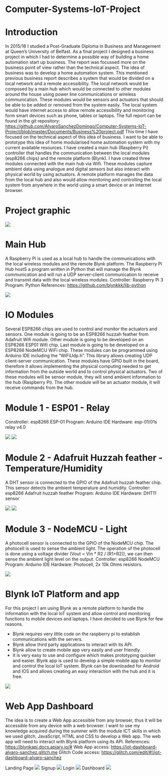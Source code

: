 # Computer-Systems-IoT-Project

# Introduction
In 2015/16 I studied a Post-Graduate Diploma in Business and Management at Queen’s University of Belfast. As a final project I designed a business project in which I had to determine a possible way of building a home automation start up business. The report was focussed more on the business point of view rather than the technical aspect. The idea of business was to develop a home automation system. This mentioned previous business report describes a system that would be divided on a local network and a remote accessibility. The local network would be composed by a main hub which would be connected to other modules around the house using power line communications or wireless communication. These modules would be sensors and actuators that should be able to be added or removed from the system easily. The local system would have internet access to allow remote accessibility and monitoring form smart devices such as phone, tables or laptops. The full report can be found in the git repository: 
https://github.com/AlvaroSanchezDomingo/Computer-Systems-IoT-Project/blob/master/Documents/Business%20project.pdf
This time I have focused on the technical aspect of this idea of business. I want to be able to prototype this idea of home modularised home automation system with my current available resources. I have created a main hub (Raspberry Pi) controller that handles the communication between the local modules (esp8266 chips) and the remote platform (Blynk). I have created three modules connected with the main hub via Wifi. These modules capture ambient data using analogue and digital sensors but also interact with physical world by using actuators. A remote platform manages the data from the local hub and also would allow monitoring and controlling the local system from anywhere in the world using a smart device or an internet browser.

# Project graphic

<img src="https://github.com/AlvaroSanchezDomingo/Computer-Systems-IoT-Project/blob/master/Documents/Images/project%20graphic.PNG">

# Main Hub
A Raspberry Pi is used as a local hub to handle the communications with the local wireless modules and the remote Blynk platform. The Raspberry Pi Hub hostS a program written in Python that will manage the Blynk communication and will run a UDP server-client communication to receive and transmit data with the local wireless modules.
Controller: Raspberry Pi 3
Program: Python
References: https://github.com/blynkkk/lib-python

<img src="https://github.com/AlvaroSanchezDomingo/Computer-Systems-IoT-Project/blob/master/Documents/Images/python%20terminal.PNG">

# IO Modules
Several ESP8266 chips are used to control and monitor the actuators and sensors. One module is going to be an ESP8266 huzzah feather from Adafruit Wifi module. Other module is going to be developed on an ESP8266 ESP01 Wifi chip. Last module is going to be developed on a ESP8266 NodeMCU WiFi chip. These modules can be programmed using Arduino IDE including the “WiFiUdp.h”. This library allows creating UDP client-server communication. These modules have GPIO built in the board, therefore it allows implementing the physical computing needed to get information from the outside world and to control physical actuators. Two of these modules will be sensor module, they will send ambient information to the hub (Raspberry Pi). The other module will be an actuator module, it will receive commands from the hub.

# Module 1 - ESP01 - Relay
Constroller: esp8266 ESP-01
Program: Arduino IDE
Hardware: esp-01/01s relay v4.0

<img src="https://github.com/AlvaroSanchezDomingo/Computer-Systems-IoT-Project/blob/master/Documents/Images/relay.jpg">
<img src="https://github.com/AlvaroSanchezDomingo/Computer-Systems-IoT-Project/blob/master/Documents/Images/relay-lamp.jpg">

# Module 2 - Adafruit Huzzah feather - Temperature/Humidity
A DHT sensor is connected to the GPIO of the Adafruit huzzah feather chip. This sensor detects the ambient temperature and humidity.
Controller: esp8266  Adafruit huzzah feather
Program: Arduino IDE
Hardware: DHT11 sensor

<img src="https://github.com/AlvaroSanchezDomingo/Computer-Systems-IoT-Project/blob/master/Documents/Images/DHT11.png">
<img src="https://github.com/AlvaroSanchezDomingo/Computer-Systems-IoT-Project/blob/master/Documents/Images/module-2.jpg">

# Module 3 - NodeMCU - Light
A photocell sensor is connected to the GPIO of the NodeMCU chip. The photocell is used to sense the ambient light. The operation of the photocell is done using a voltage divider (Vout = Vin * R2 / (R1+R2)), we can then sense the ambient light level on the output.
Controller: esp8266  NodeMCU
Program: Arduino IDE
Hardware: Photocell, 2x 10k Ohms resistors.

<img src="https://github.com/AlvaroSanchezDomingo/Computer-Systems-IoT-Project/blob/master/Documents/Images/module-3.jpg">

# Blynk IoT Platform and app
For this project I am using Blynk as a remote platform to handle the information with the local IoT system and allow control and monitoring functions to mobile devices and laptops. I have decided to use Blynk for few reasons. 
* Blynk requires very little code on the raspberry pi to establish communications with the servers.
* Blynk allow third party applications to interact with its API.
* Blynk allow to create mobile app very easily and user friendly.
* It is very easy to use and configure which makes prototyping quicker and easier.
Blynk app is used to develop a simple mobile app to monitor and control the local IoT system. Blynk can be downloaded for Android and IOS and allows creating an easy interaction with the hub and it is free.

<img src="https://github.com/AlvaroSanchezDomingo/Computer-Systems-IoT-Project/blob/master/Documents/Images/blynk-app.png">

# Web App Dashboard
The idea is to create a Web App accessible from any browser, thus it will be accessible from any device with a web browser. I want to use my knowledge acquired during the summer with the module ICT skills in which we used glitch, JavaScript, HTML and CSS to develop a Web app. The web app will need to interact with Blynk platform using its API.
References: https://blynkapi.docs.apiary.io/#
Web App access: https://iot-dashboard-alvaro-sanchez.glitch.me
Glitch Code access: https://glitch.com/edit/#!/iot-dashboard-alvaro-sanchez

Landing Page
<img src="https://github.com/AlvaroSanchezDomingo/Computer-Systems-IoT-Project/blob/master/Documents/Images/webapp.PNG">
Signup
<img src="https://github.com/AlvaroSanchezDomingo/Computer-Systems-IoT-Project/blob/master/Documents/Images/signup.PNG">
Login
<img src="https://github.com/AlvaroSanchezDomingo/Computer-Systems-IoT-Project/blob/master/Documents/Images/login.PNG">
Dashboard
<img src="https://github.com/AlvaroSanchezDomingo/Computer-Systems-IoT-Project/blob/master/Documents/Images/dashboard.PNG">